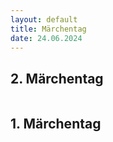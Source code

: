 ```yaml
---
layout: default
title: Märchentag
date: 24.06.2024
---
```



## 2. Märchentag

<section>
  <div class="box alt">
    <div class="row gtr-uniform">
      <div class="col-7"><span class="image fit"><img src="images/MaerchenFlohmarkt.jpg" alt="" /></span></div>
      <div class="col-6"><span class="image fit"><img src="images/.jpg" alt="" /></span></div>  
      <div class="col-6"><span class="image fit"><img src="images/.jpg" alt="" /></span></div>
      <div class="col-4"><span class="image fit"><img src="images/.jpg" alt="" /></span></div>
      <div class="col-4"><span class="image fit"><img src="images/.jpg" alt="" /></span></div>
      <div class="col-4"><span class="image fit"><img src="images/.jpg" alt="" /></span></div>
      <div class="col-4"><span class="image fit"><img src="images/.jpg" alt="" /></span></div>
      <div class="col-4"><span class="image fit"><img src="images/.jpg" alt="" /></span></div>
    </div>
  </div>
</section>

## 1. Märchentag

<section>
  <div class="box alt">
    <div class="row gtr-uniform">
      <div class="col-7"><span class="image fit"><img src="images/Maerchenrundgang.jpg" alt="" /></span></div>
      <div class="col-4"><span class="image fit"><img src="images/Maerch1.jpg" alt="" /></span></div>
      <div class="col-4"><span class="image fit"><img src="images/Maerch2.jpg" alt="" /></span></div>  
      <div class="col-4"><span class="image fit"><img src="images/Maerch3.jpg" alt="" /></span></div>
      <div class="col-4"><span class="image fit"><img src="images/Maerch4.jpg" alt="" /></span></div>
      <div class="col-4"><span class="image fit"><img src="images/Maerch5.jpg" alt="" /></span></div>
      <div class="col-4"><span class="image fit"><img src="images/Maerch6.jpg" alt="" /></span></div>
      <div class="col-4"><span class="image fit"><img src="images/Maerch7.jpg" alt="" /></span></div>
      <div class="col-4"><span class="image fit"><img src="images/Maerch8.jpg" alt="" /></span></div>
      <div class="col-3"><span class="image fit"><img src="images/Maerch9.jpg" alt="" /></span></div>
      <div class="col-4"><span class="image fit"><img src="images/Maerch10.jpg" alt="" /></span></div>
      <div class="col-4"><span class="image fit"><img src="images/Maerch11.jpg" alt="" /></span></div>
    </div>
  </div>
</section>